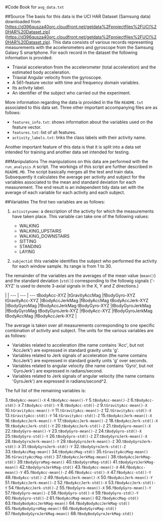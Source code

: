 #Code Book for `avg_data.txt`

##Source
The basis for this data is the UCI HAR Dataset (Samsung data) downloaded from [https://d396qusza40orc.cloudfront.net/getdata%2Fprojectfiles%2FUCI%20HAR%20Dataset.zip] (https://d396qusza40orc.cloudfront.net/getdata%2Fprojectfiles%2FUCI%20HAR%20Dataset.zip).
This data consists of various records representing measurements with the accelerometers and gyroscope from the Samsung Galaxy S smartphone. For each record in the dataset the following information is provided: 
- Triaxial acceleration from the accelerometer (total acceleration) and the estimated body acceleration. 
- Triaxial Angular velocity from the gyroscope. 
- A 561-feature vector with time and frequency domain variables. 
- Its activity label. 
- An identifier of the subject who carried out the experiment.

More information regarding the data is provided in the file `README.txt` associated to this data set. Three other important accompanying files are as follows:
- `features_info.txt`: shows information about the variables used on the feature vector.
- `features.txt`: list of all features.
- `activity_labels.txt`: links the class labels with their activity name.

Another important feature of this data is that it is split into a data set intended for training and another data set intended for testing.

##Manipulations
The manipulations on this data are performed with the `run_analysis.R` script. The workings of this script are further described in `README.MD`. The script basically merges all the test and train data. Subsequently it calculates the average per activity and subject for the variables associated to the mean and standard deviation for each measurement. The end result is an independent tidy data set with the average of each variable for each activity and each subject.

##Variables
The first two variables are as follows:

1. `activityname`: a description of the activity for which the measurements have taken place. This variable can take one of the following values:
    + WALKING
    + WALKING_UPSTAIRS
    + WALKING_DOWNSTAIRS
    + SITTING
    + STANDING
    + LAYING

2. `subjectid`: this variable identifies the subject who performed the activity for each window sample. Its range is from 1 to 30. 

The remainder of the variables are the averages of the mean value (`mean()`) and the standard deviation (`std()`) corresponding to the followig signals ('-XYZ' is used to denote 3-axial signals in the X, Y and Z directions.)

 | | 
--- | --- | ---
tBodyAcc-XYZ |tGravityAccMag |fBodyGyro-XYZ
tGravityAcc-XYZ |tBodyAccJerkMag |fBodyAccMag
tBodyAccJerk-XYZ |tBodyGyroMag |fBodyAccJerkMag
tBodyGyro-XYZ |tBodyGyroJerkMag |fBodyGyroMag
tBodyGyroJerk-XYZ |fBodyAcc-XYZ |fBodyGyroJerkMag
tBodyAccMag |fBodyAccJerk-XYZ | 

The average is taken over all measurements corresponding to one specific combination of activity and subject. The units for the various variables are as follows:
- Variables related to acceleration (the name contains 'Acc', but not 'AccJerk') are expressed in standard gravity units 'g'. 
- Variables related to Jerk signals of acceleration (the name contains 'AccJerk') are expressed in standard gravity units 'g' over seconds.
- Variables related to angular velocity (the name contains 'Gyro', but not 'GyroJerk') are expressed in radians/second.
- Variables related to Jerk signals of angular velocity (the name contains 'GyroJerk') are expressed in radians/second^2.

The full list of the remaining variables is:

3.`tBodyAcc-mean()-X` 
4.`tBodyAcc-mean()-Y` 
5.`tBodyAcc-mean()-Z` 
6.`tBodyAcc-std()-X` 
7.`tBodyAcc-std()-Y` 
8.`tBodyAcc-std()-Z` 
9.`tGravityAcc-mean()-X` 
10.`tGravityAcc-mean()-Y` 
11.`tGravityAcc-mean()-Z` 
12.`tGravityAcc-std()-X` 
13.`tGravityAcc-std()-Y` 
14.`tGravityAcc-std()-Z` 
15.`tBodyAccJerk-mean()-X` 
16.`tBodyAccJerk-mean()-Y` 
17.`tBodyAccJerk-mean()-Z` 
18.`tBodyAccJerk-std()-X` 
19.`tBodyAccJerk-std()-Y` 
20.`tBodyAccJerk-std()-Z` 
21.`tBodyGyro-mean()-X` 
22.`tBodyGyro-mean()-Y` 
23.`tBodyGyro-mean()-Z` 
24.`tBodyGyro-std()-X` 
25.`tBodyGyro-std()-Y` 
26.`tBodyGyro-std()-Z` 
27.`tBodyGyroJerk-mean()-X` 
28.`tBodyGyroJerk-mean()-Y` 
29.`tBodyGyroJerk-mean()-Z` 
30.`tBodyGyroJerk-std()-X` 
31.`tBodyGyroJerk-std()-Y` 
32.`tBodyGyroJerk-std()-Z` 
33.`tBodyAccMag-mean()` 
34.`tBodyAccMag-std()` 
35.`tGravityAccMag-mean()` 
36.`tGravityAccMag-std()` 
37.`tBodyAccJerkMag-mean()` 
38.`tBodyAccJerkMag-std()` 
39.`tBodyGyroMag-mean()` 
40.`tBodyGyroMag-std()` 
41.`tBodyGyroJerkMag-mean()` 
42.`tBodyGyroJerkMag-std()` 
43.`fBodyAcc-mean()-X` 
44.`fBodyAcc-mean()-Y` 
45.`fBodyAcc-mean()-Z` 
46.`fBodyAcc-std()-X` 
47.`fBodyAcc-std()-Y` 
48.`fBodyAcc-std()-Z` 
49.`fBodyAccJerk-mean()-X` 
50.`fBodyAccJerk-mean()-Y` 
51.`fBodyAccJerk-mean()-Z` 
52.`fBodyAccJerk-std()-X` 
53.`fBodyAccJerk-std()-Y` 
54.`fBodyAccJerk-std()-Z` 
55.`fBodyGyro-mean()-X` 
56.`fBodyGyro-mean()-Y` 
57.`fBodyGyro-mean()-Z` 
58.`fBodyGyro-std()-X` 
59.`fBodyGyro-std()-Y` 
60.`fBodyGyro-std()-Z` 
61.`fBodyAccMag-mean()` 
62.`fBodyAccMag-std()` 
63.`fBodyBodyAccJerkMag-mean()` 
64.`fBodyBodyAccJerkMag-std()` 
65.`fBodyBodyGyroMag-mean()` 
66.`fBodyBodyGyroMag-std()` 
67.`fBodyBodyGyroJerkMag-mean()` 
68.`fBodyBodyGyroJerkMag-std()` 


